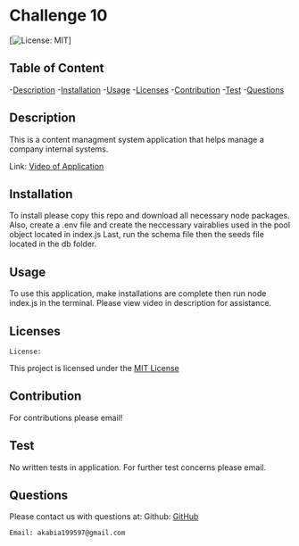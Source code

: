 # Challenge 10 


  [![License: MIT](https://img.shields.io/badge/License-MIT-yellow.svg)]

## Table of Content
  -[Description](#Description)
  -[Installation](#Installation)
  -[Usage](#Usage)
  -[Licenses](#Licenses)
  -[Contribution](#Contribution)
  -[Test](#Test)
  -[Questions](#Questions)


## Description
  This is a content managment system application that helps manage a company internal systems.

  Link: [Video of Application](https://app.screencastify.com/v3/watch/G5gBLGBQWG4JUoUQGBck)

## Installation
  To install please copy this repo and download all necessary node packages.
  Also, create a .env file and create the neccessary vairablies used in the pool object located in index.js
  Last, run the schema file then the seeds file located in the db folder. 

## Usage
  To use this application, make installations are complete then run node index.js in the terminal. Please view video in description for assistance. 

## Licenses
    License:   
 
 This project is licensed under the [MIT License](https://opensource.org/licenses/MIT) 

## Contribution
  For contributions please email!

## Test
  No written tests in application. For further test concerns please email.

## Questions
   Please contact us with questions at:
    Github: [GitHub](https://github.com/aakabia)

    Email: akabia199597@gmail.com



